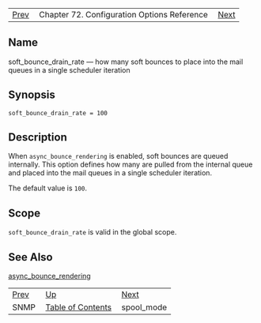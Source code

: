 |     |     |     |
| --- | --- | --- |
| [Prev](conf.ref.snmp)  | Chapter 72. Configuration Options Reference |  [Next](conf.ref.spool_mode) |

<a name="conf.ref.soft_bounce_drain_rate"></a>
## Name

soft_bounce_drain_rate — how many soft bounces to place into the mail queues in a single scheduler iteration

## Synopsis

`soft_bounce_drain_rate = 100`

<a name="idp26698992"></a>
## Description

When `async_bounce_rendering` is enabled, soft bounces are queued internally. This option defines how many are pulled from the internal queue and placed into the mail queues in a single scheduler iteration.

The default value is `100`.

<a name="idp26702336"></a>
## Scope

`soft_bounce_drain_rate` is valid in the global scope.

<a name="idp26704592"></a>
## See Also

[async_bounce_rendering](conf.ref.async_bounce_rendering "async_bounce_rendering")

|     |     |     |
| --- | --- | --- |
| [Prev](conf.ref.snmp)  | [Up](config.options.ref) |  [Next](conf.ref.spool_mode) |
| SNMP  | [Table of Contents](index) |  spool_mode |

